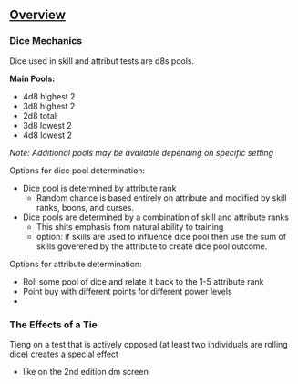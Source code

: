 ## [Overview](https://github.com/Kibrael/RPG/blob/master/python/overview.md)
### Dice Mechanics
Dice used in skill and attribut tests are d8s pools.

**Main Pools:**  
- 4d8 highest 2  
- 3d8 highest 2  
- 2d8 total  
- 3d8 lowest 2  
- 4d8 lowest 2  

*Note: Additional pools may be available depending on specific setting*

Options for dice pool determination:
- Dice pool is determined by attribute rank
    - Random chance is based entirely on attribute and modified by skill ranks, boons, and curses.
- Dice pools are determined by a combination of skill and attribute ranks
    - This shits emphasis from natural ability to training
    - option: if skills are used to influence dice pool then use the sum of skills goverened by the attribute to create dice pool outcome.

    
Options for attribute determination:
- Roll some pool of dice and relate it back to the 1-5 attribute rank
- Point buy with different points for different power levels
- 

### The Effects of a Tie
Tieng on a test that is actively opposed (at least two individuals are rolling dice) creates a special effect
- like on the 2nd edition dm screen